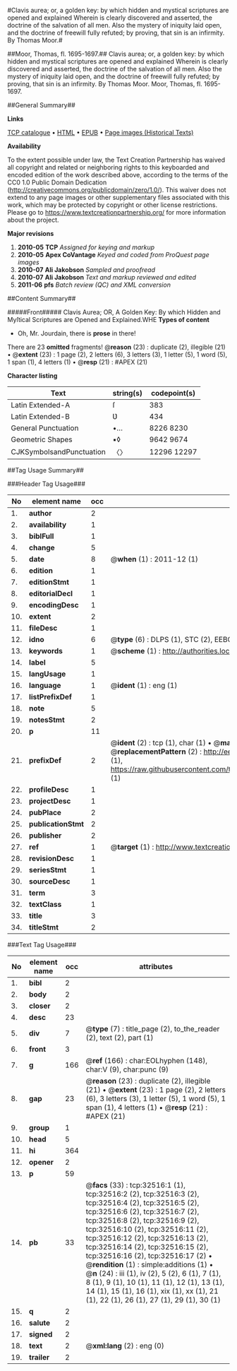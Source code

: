 #Clavis aurea; or, a golden key: by which hidden and mystical scriptures are opened and explained Wherein is clearly  discovered and asserted, the doctrine of the salvation of all men. Also the mystery of iniquity laid open, and the doctrine of freewill fully refuted; by proving, that sin is an infirmity. By Thomas Moor.#

##Moor, Thomas, fl. 1695-1697.##
Clavis aurea; or, a golden key: by which hidden and mystical scriptures are opened and explained Wherein is clearly  discovered and asserted, the doctrine of the salvation of all men. Also the mystery of iniquity laid open, and the doctrine of freewill fully refuted; by proving, that sin is an infirmity. By Thomas Moor.
Moor, Thomas, fl. 1695-1697.

##General Summary##

**Links**

[TCP catalogue](http://www.ota.ox.ac.uk/tcp/)  • 
[HTML](http://tei.it.ox.ac.uk/tcp/Texts-HTML/free/A51/A51262.html)  • 
[EPUB](http://tei.it.ox.ac.uk/tcp/Texts-EPUB/free/A51/A51262.epub) • 
[Page images (Historical Texts)](https://historicaltexts.jisc.ac.uk/eebo-99828089e)

**Availability**

To the extent possible under law, the Text Creation Partnership has waived all copyright and related or neighboring rights to this keyboarded and encoded edition of the work described above, according to the terms of the CC0 1.0 Public Domain Dedication (http://creativecommons.org/publicdomain/zero/1.0/). This waiver does not extend to any page images or other supplementary files associated with this work, which may be protected by copyright or other license restrictions. Please go to https://www.textcreationpartnership.org/ for more information about the project.

**Major revisions**

1. __2010-05__ __TCP__ *Assigned for keying and markup*
1. __2010-05__ __Apex CoVantage__ *Keyed and coded from ProQuest page images*
1. __2010-07__ __Ali Jakobson__ *Sampled and proofread*
1. __2010-07__ __Ali Jakobson__ *Text and markup reviewed and edited*
1. __2011-06__ __pfs__ *Batch review (QC) and XML conversion*

##Content Summary##

#####Front#####
Clavis Aurea; OR, A Golden Key: By which Hidden and Myſtical Scriptures are Opened and Explained.WHE
**Types of content**

  * Oh, Mr. Jourdain, there is **prose** in there!

There are 23 **omitted** fragments! 
 @__reason__ (23) : duplicate (2), illegible (21)  •  @__extent__ (23) : 1 page (2), 2 letters (6), 3 letters (3), 1 letter (5), 1 word (5), 1 span (1), 4 letters (1)  •  @__resp__ (21) : #APEX (21)

**Character listing**


|Text|string(s)|codepoint(s)|
|---|---|---|
|Latin Extended-A|ſ|383|
|Latin Extended-B|Ʋ|434|
|General Punctuation|•…|8226 8230|
|Geometric Shapes|▪◊|9642 9674|
|CJKSymbolsandPunctuation|〈〉|12296 12297|

##Tag Usage Summary##

###Header Tag Usage###

|No|element name|occ|attributes|
|---|---|---|---|
|1.|__author__|2||
|2.|__availability__|1||
|3.|__biblFull__|1||
|4.|__change__|5||
|5.|__date__|8| @__when__ (1) : 2011-12 (1)|
|6.|__edition__|1||
|7.|__editionStmt__|1||
|8.|__editorialDecl__|1||
|9.|__encodingDesc__|1||
|10.|__extent__|2||
|11.|__fileDesc__|1||
|12.|__idno__|6| @__type__ (6) : DLPS (1), STC (2), EEBO-CITATION (1), PROQUEST (1), VID (1)|
|13.|__keywords__|1| @__scheme__ (1) : http://authorities.loc.gov/ (1)|
|14.|__label__|5||
|15.|__langUsage__|1||
|16.|__language__|1| @__ident__ (1) : eng (1)|
|17.|__listPrefixDef__|1||
|18.|__note__|5||
|19.|__notesStmt__|2||
|20.|__p__|11||
|21.|__prefixDef__|2| @__ident__ (2) : tcp (1), char (1)  •  @__matchPattern__ (2) : ([0-9\-]+):([0-9IVX]+) (1), (.+) (1)  •  @__replacementPattern__ (2) : http://eebo.chadwyck.com/downloadtiff?vid=$1&page=$2 (1), https://raw.githubusercontent.com/textcreationpartnership/Texts/master/tcpchars.xml#$1 (1)|
|22.|__profileDesc__|1||
|23.|__projectDesc__|1||
|24.|__pubPlace__|2||
|25.|__publicationStmt__|2||
|26.|__publisher__|2||
|27.|__ref__|1| @__target__ (1) : http://www.textcreationpartnership.org/docs/. (1)|
|28.|__revisionDesc__|1||
|29.|__seriesStmt__|1||
|30.|__sourceDesc__|1||
|31.|__term__|3||
|32.|__textClass__|1||
|33.|__title__|3||
|34.|__titleStmt__|2||


###Text Tag Usage###

|No|element name|occ|attributes|
|---|---|---|---|
|1.|__bibl__|2||
|2.|__body__|2||
|3.|__closer__|2||
|4.|__desc__|23||
|5.|__div__|7| @__type__ (7) : title_page (2), to_the_reader (2), text (2), part (1)|
|6.|__front__|3||
|7.|__g__|166| @__ref__ (166) : char:EOLhyphen (148), char:V (9), char:punc (9)|
|8.|__gap__|23| @__reason__ (23) : duplicate (2), illegible (21)  •  @__extent__ (23) : 1 page (2), 2 letters (6), 3 letters (3), 1 letter (5), 1 word (5), 1 span (1), 4 letters (1)  •  @__resp__ (21) : #APEX (21)|
|9.|__group__|1||
|10.|__head__|5||
|11.|__hi__|364||
|12.|__opener__|2||
|13.|__p__|59||
|14.|__pb__|33| @__facs__ (33) : tcp:32516:1 (1), tcp:32516:2 (2), tcp:32516:3 (2), tcp:32516:4 (2), tcp:32516:5 (2), tcp:32516:6 (2), tcp:32516:7 (2), tcp:32516:8 (2), tcp:32516:9 (2), tcp:32516:10 (2), tcp:32516:11 (2), tcp:32516:12 (2), tcp:32516:13 (2), tcp:32516:14 (2), tcp:32516:15 (2), tcp:32516:16 (2), tcp:32516:17 (2)  •  @__rendition__ (1) : simple:additions (1)  •  @__n__ (24) : iii (1), iv (2), 5 (2), 6 (1), 7 (1), 8 (1), 9 (1), 10 (1), 11 (1), 12 (1), 13 (1), 14 (1), 15 (1), 16 (1), xix (1), xx (1), 21 (1), 22 (1), 26 (1), 27 (1), 29 (1), 30 (1)|
|15.|__q__|2||
|16.|__salute__|2||
|17.|__signed__|2||
|18.|__text__|2| @__xml:lang__ (2) : eng (0)|
|19.|__trailer__|2||
